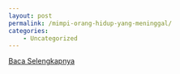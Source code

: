 ```yaml
---
layout: post
permalink: /mimpi-orang-hidup-yang-meninggal/
categories:
    - Uncategorized
---
```


[Baca Selengkapnya](/03)